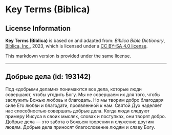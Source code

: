 # Key Terms (Biblica)

## License Information

**Key Terms (Biblica)** is based on and adapted from: _Biblica Bible Dictionary_, [Biblica, Inc.](https://www.biblica.com/), 2023, which is licensed under a [CC BY-SA 4.0 license](https://creativecommons.org/licenses/by-sa/4.0/legalcode.en).

This markdown version is provided under the same license.



--------------------------------

## Добрые дела (id: 193142)

Под «добрыми делами» понимаются все дела, которые люди совершают, чтобы угодить Богу. Мы не совершаем их для того, чтобы заслужить Божью любовь и благодать. Но мы творим добро благодаря силе Его любви и благодати, проявленной к нам. Святой Дух наделяет нас способностью совершать добрые дела. Когда люди следуют примеру Иисуса в своих мыслях, словах и поступках, они творят добро. Добрые дела — это забота о Божьем творении и служение другим людям. Добрые дела приносят благословение людям и славу Богу.


